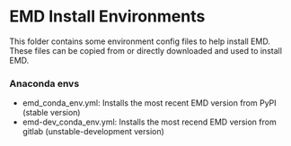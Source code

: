 # EMD Install Environments

This folder contains some environment config files to help install EMD. These
files can be copied from or directly downloaded and used to install EMD.

### Anaconda envs
- emd_conda_env.yml: Installs the most recent EMD version from PyPI (stable version)
- emd-dev_conda_env.yml: Installs the most recend EMD version from gitlab (unstable-development version)
